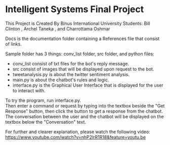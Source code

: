 # Intelligent Systems Final Project

This Project is Created By Binus International University Students: Bill Clinton , Archel Taneka , and Charrottama Oshmar

Docs is the documentation folder containing a References file that consist of links.<br/>

Sample folder has 3 things: conv_list folder, src folder, and python files:<br/>

- conv_list consist of txt files for the bot's reply message.<br/>
- src consist of images that will be displayed upon request to the bot.<br/>
- tweetanalysis.py is about the twitter sentiment analysis.<br/>
- main.py is about the chatbot's rules and logic.<br/>
- interface.py is the Graphical User Interface that is displayed for the user to interact with.<br/>

To try the program, run interface.py.<br/>
Then enter a command or request by typing into the textbox beside the "Get Response" button, then click the button to get a response from the chatbot.<br/>
The conversation between the user and the chatbot will be displayed on the textbox below the "Conversation" text.<br/>

For further and clearer explanation, please watch the following video: https://www.youtube.com/watch?v=nhP2lrR1R18&feature=youtu.be
